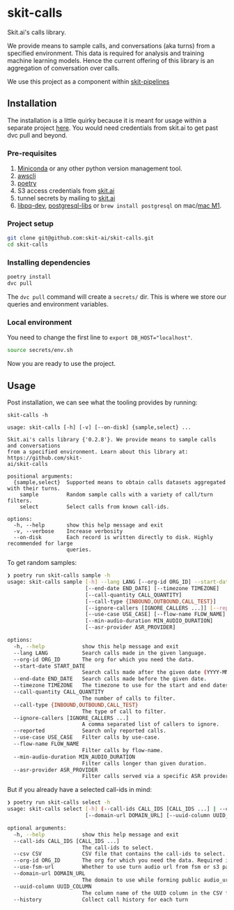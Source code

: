 # skit-calls

Skit.ai's calls library.

We provide means to sample calls, and conversations (aka turns) from a specified environment.
This data is required for analysis and training machine learning models. Hence the current offering
of this library is an aggregation of conversation over calls.

We use this project as a component within [skit-pipelines](https://github.com/skit-ai/skit-pipelines)

## Installation

The installation is a little quirky because it is meant for usage within a separate project [here](https://github.com/skit-ai/skit-pipelines).
You would need credentials from skit.ai to get past dvc pull and beyond.

### Pre-requisites

1. [Miniconda](https://docs.conda.io/en/latest/miniconda.html) or any other python version management tool.
2. [awscli](https://docs.aws.amazon.com/cli/latest/userguide/getting-started-install.html)
3. [poetry](https://python-poetry.org/docs/#osx--linux--bashonwindows-install-instructions)
4. S3 access credentials from [skit.ai](mailto:access@skit.ai?subject=Request%20for%20s3-credentials)
5. tunnel secrets by mailing to [skit.ai](mailto:access@skit.ai?subject=Request%20for%20tunnel%20secrets)
6. [libpq-dev](https://packages.ubuntu.com/jammy/libpq-dev), [postgresql-libs](https://archlinux.org/packages/extra/x86_64/postgresql-libs/) or `brew install postgresql` on mac/[mac M1](https://gist.github.com/phortuin/2fe698b6c741fd84357cec84219c6667).

### Project setup

```bash
git clone git@github.com:skit-ai/skit-calls.git
cd skit-calls
```

### Installing dependencies

```bash
poetry install
dvc pull
```

The `dvc pull` command will create a `secrets/` dir. This is where we store our queries and environment variables.

### Local environment

You need to change the first line to `export DB_HOST="localhost"`.

```bash
source secrets/env.sh
```
Now you are ready to use the project.

## Usage

Post installation, we can see what the tooling provides by running:

```
skit-calls -h

usage: skit-calls [-h] [-v] [--on-disk] {sample,select} ...

Skit.ai's calls library {'0.2.8'}. We provide means to sample calls and conversations
from a specified environment. Learn about this library at: https://github.com/skit-
ai/skit-calls

positional arguments:
  {sample,select}  Supported means to obtain calls datasets aggregated with their turns.
    sample         Random sample calls with a variety of call/turn filters.
    select         Select calls from known call-ids.

options:
  -h, --help       show this help message and exit
  -v, --verbose    Increase verbosity
  --on-disk        Each record is written directly to disk. Highly recommended for large
                   queries.
```

To get random samples:

```bash
❯ poetry run skit-calls sample -h
usage: skit-calls sample [-h] --lang LANG [--org-id ORG_ID] --start-date START_DATE
                         [--end-date END_DATE] [--timezone TIMEZONE]
                         [--call-quantity CALL_QUANTITY]
                         [--call-type {INBOUND,OUTBOUND,CALL_TEST}]
                         [--ignore-callers [IGNORE_CALLERS ...]] [--reported]
                         [--use-case USE_CASE] [--flow-name FLOW_NAME]
                         [--min-audio-duration MIN_AUDIO_DURATION]
                         [--asr-provider ASR_PROVIDER]

options:
  -h, --help            show this help message and exit
  --lang LANG           Search calls made in the given language.
  --org-id ORG_ID       The org for which you need the data.
  --start-date START_DATE
                        Search calls made after the given date (YYYY-MM-DD).
  --end-date END_DATE   Search calls made before the given date.
  --timezone TIMEZONE   The timezone to use for the start and end dates.
  --call-quantity CALL_QUANTITY
                        The number of calls to filter.
  --call-type {INBOUND,OUTBOUND,CALL_TEST}
                        The type of call to filter.
  --ignore-callers [IGNORE_CALLERS ...]
                        A comma separated list of callers to ignore.
  --reported            Search only reported calls.
  --use-case USE_CASE   Filter calls by use-case.
  --flow-name FLOW_NAME
                        Filter calls by flow-name.
  --min-audio-duration MIN_AUDIO_DURATION
                        Filter calls longer than given duration.
  --asr-provider ASR_PROVIDER
                        Filter calls served via a specific ASR provider.
```

But if you already have a selected call-ids in mind:

```bash
❯ poetry run skit-calls select -h
usage: skit-calls select [-h] (--call-ids CALL_IDS [CALL_IDS ...] | --csv CSV) [--org-id ORG_ID] [--use-fsm-url]
                         [--domain-url DOMAIN_URL] [--uuid-column UUID_COLUMN] [--history]

optional arguments:
  -h, --help            show this help message and exit
  --call-ids CALL_IDS [CALL_IDS ...]
                        The call-ids to select.
  --csv CSV             CSV file that contains the call-ids to select.
  --org-id ORG_ID       The org for which you need the data. Required if --csv is set.
  --use-fsm-url         Whether to use turn audio url from fsm or s3 path.
  --domain-url DOMAIN_URL
                        The domain to use while forming public audio_urls
  --uuid-column UUID_COLUMN
                        The column name of the UUID column in the CSV file. Required if --csv is set.
  --history             Collect call history for each turn
```
